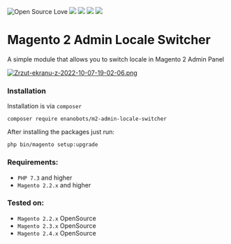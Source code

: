 ![Open Source Love](https://img.shields.io/badge/open-source-lightgrey?style=for-the-badge&logo=github)
![](https://img.shields.io/badge/Magento-2.2.x-orange?style=for-the-badge&logo=magento)
![](https://img.shields.io/badge/Magento-2.3.x-orange?style=for-the-badge&logo=magento)
![](https://img.shields.io/badge/Magento-2.4.x-orange?style=for-the-badge&logo=magento)
![](https://img.shields.io/badge/Maintained-yes-gren?style=for-the-badge&logo=magento)
# Magento 2 Admin Locale Switcher

A simple module that allows you to switch locale in Magento 2 Admin Panel

[![Zrzut-ekranu-z-2022-10-07-19-02-06.png](https://i.postimg.cc/4y8ncN9b/Zrzut-ekranu-z-2022-10-07-19-02-06.png)](https://postimg.cc/dZyqPFnL)

### Installation

Installation is via `composer`
```
composer require enanobots/m2-admin-locale-switcher
```

After installing the packages just run:
```
php bin/magento setup:upgrade
```

### Requirements:
* `PHP 7.3` and higher
* `Magento 2.2.x` and higher

### Tested on:
* `Magento 2.2.x` OpenSource
* `Magento 2.3.x` OpenSource
* `Magento 2.4.x` OpenSource